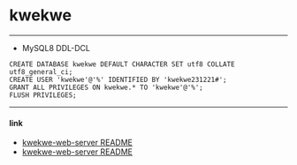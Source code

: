 # kwekwe

---

- MySQL8 DDL-DCL

```
CREATE DATABASE kwekwe DEFAULT CHARACTER SET utf8 COLLATE utf8_general_ci;
CREATE USER 'kwekwe'@'%' IDENTIFIED BY 'kwekwe231221#';
GRANT ALL PRIVILEGES ON kwekwe.* TO 'kwekwe'@'%';
FLUSH PRIVILEGES;
```

---

#### link

- [kwekwe-web-server README](./kwekwe-server/server-web/README.md)
- [kwekwe-web-server README](./kwekwe-server/server-web/README.md)
